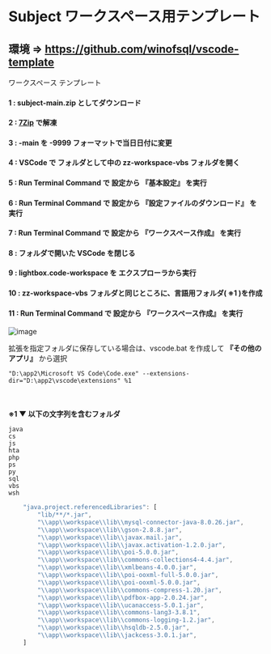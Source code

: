 # Subject ワークスペース用テンプレート

## 環境 => https://github.com/winofsql/vscode-template
ワークスペース テンプレート

#### 1 : subject-main.zip としてダウンロード

#### 2 : [7Zip](https://sevenzip.osdn.jp/) で解凍

#### 3 : -main を -9999 フォーマットで当日日付に変更

#### 4 : VSCode で フォルダとして中の zz-workspace-vbs フォルダを開く

#### 5 : Run Terminal Command で 設定から 『基本設定』 を実行

#### 6 : Run Terminal Command で 設定から 『設定ファイルのダウンロード』 を実行

#### 7 : Run Terminal Command で 設定から 『ワークスペース作成』 を実行

#### 8 : フォルダで開いた VSCode を閉じる

#### 9 : lightbox.code-workspace を エクスプローラから実行

#### 10 : zz-workspace-vbs フォルダと同じところに、言語用フォルダ( ※1 )を作成

#### 11 : Run Terminal Command で 設定から 『ワークスペース作成』 を実行

![image](https://user-images.githubusercontent.com/1501327/134792059-fea2d3a3-c180-4246-bc03-5f3a6814adaf.png)

拡張を指定フォルダに保存している場合は、vscode.bat を作成して **『その他のアプリ』** から選択
```
"D:\app2\Microsoft VS Code\Code.exe" --extensions-dir="D:\app2\vscode\extensions" %1
```

\
\
**※1 ▼ 以下の文字列を含むフォルダ**
```
java
cs
js
hta
php
ps
py
sql
vbs
wsh
```

```javascript
    "java.project.referencedLibraries": [
        "lib/**/*.jar",
        "\\app\\workspace\\lib\\mysql-connector-java-8.0.26.jar",
        "\\app\\workspace\\lib\\gson-2.8.8.jar",
        "\\app\\workspace\\lib\\javax.mail.jar",
        "\\app\\workspace\\lib\\javax.activation-1.2.0.jar",
        "\\app\\workspace\\lib\\poi-5.0.0.jar",
        "\\app\\workspace\\lib\\commons-collections4-4.4.jar",
        "\\app\\workspace\\lib\\xmlbeans-4.0.0.jar",
        "\\app\\workspace\\lib\\poi-ooxml-full-5.0.0.jar",
        "\\app\\workspace\\lib\\poi-ooxml-5.0.0.jar",
        "\\app\\workspace\\lib\\commons-compress-1.20.jar",
        "\\app\\workspace\\lib\\pdfbox-app-2.0.24.jar",
        "\\app\\workspace\\lib\\ucanaccess-5.0.1.jar",
        "\\app\\workspace\\lib\\commons-lang3-3.8.1",
        "\\app\\workspace\\lib\\commons-logging-1.2.jar",
        "\\app\\workspace\\lib\\hsqldb-2.5.0.jar",
        "\\app\\workspace\\lib\\jackcess-3.0.1.jar",
    ]    
```
